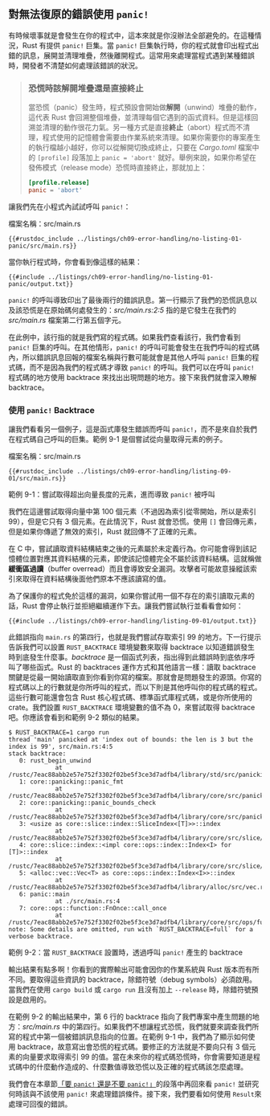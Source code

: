 ## 對無法復原的錯誤使用 `panic!`

有時候壞事就是會發生在你的程式中，這本來就是你沒辦法全部避免的。在這種情況，Rust 有提供 `panic!` 巨集。當 `panic!` 巨集執行時，你的程式就會印出程式出錯的訊息，展開並清理堆疊，然後離開程式。這常用來處理當程式遇到某種錯誤時，開發者不清楚如何處理該錯誤的狀況。

> ### 恐慌時該解開堆疊還是直接終止
>
> 當恐慌（panic）發生時，程式預設會開始做**解開**（unwind）堆疊的動作，這代表 Rust 會回溯整個堆疊，並清理每個它遇到的函式資料。但是這樣回溯並清理的動作很花力氣。另一種方式是直接**終止**（abort）程式而不清理，程式使用的記憶體會需要由作業系統來清理。如果你需要你的專案產生的執行檔越小越好，你可以從解開切換成終止，只要在 *Cargo.toml* 檔案中的 `[profile]` 段落加上 `panic = 'abort'` 就好。舉例來說，如果你希望在發佈模式（release mode）恐慌時直接終止，那就加上：
>
> ```toml
> [profile.release]
> panic = 'abort'
> ```

讓我們先在小程式內試試呼叫 `panic!`：

<span class="filename">檔案名稱：src/main.rs</span>

```rust,should_panic,panics
{{#rustdoc_include ../listings/ch09-error-handling/no-listing-01-panic/src/main.rs}}
```

當你執行程式時，你會看到像這樣的結果：

```console
{{#include ../listings/ch09-error-handling/no-listing-01-panic/output.txt}}
```

`panic!` 的呼叫導致印出了最後兩行的錯誤訊息。第一行顯示了我們的恐慌訊息以及該恐慌是在原始碼何處發生的：*src/main.rs:2:5* 指的是它發生在我們的 *src/main.rs* 檔案第二行第五個字元。

在此例中，該行指的就是我們寫的程式碼。如果我們查看該行，我們會看到 `panic!` 巨集的呼叫。在其他情形，`panic!` 的呼叫可能會發生在我們呼叫的程式碼內，所以錯誤訊息回報的檔案名稱與行數可能就會是其他人呼叫 `panic!` 巨集的程式碼，而不是因為我們的程式碼才導致 `panic!` 的呼叫。我們可以在呼叫 `panic!` 程式碼的地方使用 backtrace 來找出出現問題的地方。接下來我們就會深入瞭解 backtrace。

### 使用 `panic!` Backtrace

讓我們看看另一個例子，這是函式庫發生錯誤而呼叫 `panic!`，而不是來自於我們在程式碼自己呼叫的巨集。範例 9-1 是個嘗試從向量取得元素的例子。

<span class="filename">檔案名稱：src/main.rs</span>

```rust,should_panic,panics
{{#rustdoc_include ../listings/ch09-error-handling/listing-09-01/src/main.rs}}
```

<span class="caption">範例 9-1：嘗試取得超出向量長度的元素，進而導致 `panic!` 被呼叫</span>

我們在這邊嘗試取得向量中第 100 個元素（不過因為索引從零開始，所以是索引 99），但是它只有 3 個元素。在此情況下，Rust 就會恐慌。使用 `[]` 會回傳元素，但是如果你傳遞了無效的索引，Rust 就回傳不了正確的元素。

在 C 中，嘗試讀取資料結構結束之後的元素屬於未定義行為。你可能會得到該記憶體位置對應其資料結構的元素，即使該記憶體完全不屬於該資料結構。這就稱做**緩衝區過讀**（buffer overread）而且會導致安全漏洞。攻擊者可能故意操縱該索引來取得在資料結構後面他們原本不應該讀寫的值。

為了保護你的程式免於這樣的漏洞，如果你嘗試用一個不存在的索引讀取元素的話，Rust 會停止執行並拒絕繼續運作下去。讓我們嘗試執行並看看會如何：

```console
{{#include ../listings/ch09-error-handling/listing-09-01/output.txt}}
```

此錯誤指向 `main.rs` 的第四行，也就是我們嘗試存取索引 99 的地方。下一行提示告訴我們可以設置 `RUST_BACKTRACE` 環境變數來取得 backtrace 以知道錯誤發生時到底發生什麼事。*backtrace* 是一個函式列表，指出得到此錯誤時到底依序呼叫了哪些函式。Rust 的 backtraces 運作方式和其他語言一樣：讀取 backtrace 關鍵是從最一開始讀取直到你看到你寫的檔案。那就會是問題發生的源頭。你寫的程式碼以上的行數就是你所呼叫的程式，而以下則是其他呼叫你的程式碼的程式。這些行數可能還會包含 Rust 核心程式碼、標準函式庫程式碼，或是你所使用的 crate。我們設置 `RUST_BACKTRACE` 環境變數的值不為 0，來嘗試取得 backtrace 吧。你應該會看到和範例 9-2 類似的結果。

<!-- manual-regeneration
cd listings/ch09-error-handling/listing-09-01
RUST_BACKTRACE=1 cargo run
copy the backtrace output below
check the backtrace number mentioned in the text below the listing
-->

```console
$ RUST_BACKTRACE=1 cargo run
thread 'main' panicked at 'index out of bounds: the len is 3 but the index is 99', src/main.rs:4:5
stack backtrace:
   0: rust_begin_unwind
             at /rustc/7eac88abb2e57e752f3302f02be5f3ce3d7adfb4/library/std/src/panicking.rs:483
   1: core::panicking::panic_fmt
             at /rustc/7eac88abb2e57e752f3302f02be5f3ce3d7adfb4/library/core/src/panicking.rs:85
   2: core::panicking::panic_bounds_check
             at /rustc/7eac88abb2e57e752f3302f02be5f3ce3d7adfb4/library/core/src/panicking.rs:62
   3: <usize as core::slice::index::SliceIndex<[T]>>::index
             at /rustc/7eac88abb2e57e752f3302f02be5f3ce3d7adfb4/library/core/src/slice/index.rs:255
   4: core::slice::index::<impl core::ops::index::Index<I> for [T]>::index
             at /rustc/7eac88abb2e57e752f3302f02be5f3ce3d7adfb4/library/core/src/slice/index.rs:15
   5: <alloc::vec::Vec<T> as core::ops::index::Index<I>>::index
             at /rustc/7eac88abb2e57e752f3302f02be5f3ce3d7adfb4/library/alloc/src/vec.rs:1982
   6: panic::main
             at ./src/main.rs:4
   7: core::ops::function::FnOnce::call_once
             at /rustc/7eac88abb2e57e752f3302f02be5f3ce3d7adfb4/library/core/src/ops/function.rs:227
note: Some details are omitted, run with `RUST_BACKTRACE=full` for a verbose backtrace.
```

<span class="caption">範例 9-2：當 `RUST_BACKTRACE` 設置時，透過呼叫 `panic!` 產生的 backtrace</span>

輸出結果有點多啊！你看到的實際輸出可能會因你的作業系統與 Rust 版本而有所不同。要取得這些資訊的 backtrace，除錯符號（debug symbols）必須啟用。當我們在使用 `cargo build` 或 `cargo run` 且沒有加上 `--release` 時，除錯符號預設是啟用的。

在範例 9-2 的輸出結果中，第 6 行的 backtrace 指向了我們專案中產生問題的地方：*src/main.rs* 中的第四行。如果我們不想讓程式恐慌，我們就要來調查我們所寫的程式中第一個被錯誤訊息指向的位置。在範例 9-1 中，我們為了顯示如何使用 backtrace，故意寫出會恐慌的程式碼。要修正的方法就是不要向只有 3 個元素的向量要求取得索引 99 的值。當在未來你的程式碼恐慌時，你會需要知道是程式碼中的什麼動作造成的、什麼數值導致恐慌以及正確的程式碼該怎麼處理。

我們會在本章節[「要 `panic!` 還是不要 `panic!`」][to-panic-or-not-to-panic]<!-- ignore -->的段落中再回來看 `panic!` 並研究何時該與不該使用 `panic!` 來處理錯誤條件。接下來，我們要看如何使用 `Result`來處理可回復的錯誤。

[to-panic-or-not-to-panic]:
ch09-03-to-panic-or-not-to-panic.html#to-panic-or-not-to-panic
